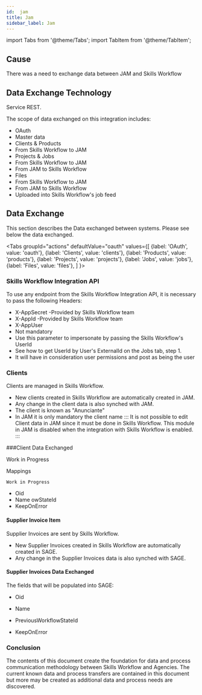 ```yaml
---
id:  jam
title: Jam
sidebar_label: Jam
---
```


import Tabs from '@theme/Tabs';
import TabItem from '@theme/TabItem';

## Cause

There was a need to exchange data between JAM and Skills Workflow

## Data Exchange Technology

Service REST.

The scope of data exchanged on this integration includes:

- OAuth
- Master data
- Clients & Products
- From Skills Workflow to JAM
- Projects & Jobs
- From Skills Workflow to JAM
- From JAM to Skills Workflow
- Files
- From Skills Workflow to JAM
- From JAM to Skills Workflow
- Uploaded into Skills Workflow's job feed

## Data Exchange

This section describes the Data exchanged between systems. Please see below the data exchanged.


<Tabs
  groupId="actions"
  defaultValue="oauth"
  values={[
    {label: 'OAuth', value: 'oauth'},
    {label: 'Clients', value: 'clients'},
    {label: 'Products', value: 'products'},
    {label: 'Projects', value: 'projects'},
    {label: 'Jobs', value: 'jobs'},
    {label: 'Files', value: 'files'},
  ]
}>


<TabItem value="oath">

### Skills Workflow Integration API

To use any endpoint from the Skills Workflow Integration API, it is necessary to pass the following Headers:

- X-AppSecret -Provided by Skills Workflow team
- X-AppId -Provided by Skills Workflow team
- X-AppUser 
- Not mandatory
- Use this parameter to impersonate by passing the Skills Workflow's UserId
- See how to get UserId by User's ExternalId on the Jobs tab, step 1.
- It will have in consideration user permissions and post as being the user

</TabItem>

<TabItem value="clients">

### Clients

Clients are managed in Skills Workflow. 

- New clients created in Skills Workflow are automatically created in JAM.
- Any change in the client data is also synched with JAM.
- The client is known as "Anunciante"
- In JAM it is only mandatory the client name
::: It is not possible to edit Client data in JAM since it must be done in Skills Workflow. This module in JAM is disabled when the integration with Skills Workflow is enabled.
:::

###Client Data Exchanged

Work in Progress

Mappings

```
Work in Progress
```

</TabItem>

<TabItem value="products">



* Oid
* Name
owStateId
* KeepOnError

</TabItem>
<TabItem value="supplierinvoiceitem">

#### Supplier Invoice Item

Supplier Invoices are sent by Skills Workflow.

* New Supplier Invoices created in Skills Workflow are automatically created in SAGE.
* Any change in the Supplier Invoices data is also synched with SAGE.

#### Supplier Invoices Data Exchanged

The fields that will be populated into SAGE:

* Oid
* Name

* PreviousWorkflowStateId
* KeepOnError

</TabItem>

</Tabs>

### Conclusion

The contents of this document create the foundation for data and process communication methodology between Skills Workflow and Agencies. The current known data and process transfers are contained in this document but more may be created as additional data and process needs are discovered.
